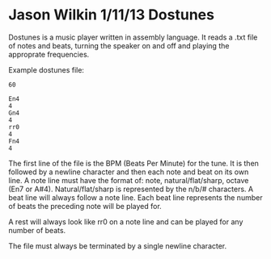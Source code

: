 Jason Wilkin
1/11/13
Dostunes
========

Dostunes is a music player written in assembly language. It reads a .txt file of notes and beats, turning the speaker on and off and playing the approprate frequencies.

Example dostunes file:

    60

    En4
    4
    Gn4
    4
    rr0
    4
    Fn4
    4

    

The first line of the file is the BPM (Beats Per Minute) for the tune. It is then followed by a newline character and then each note and beat on its own line. A note line must have the format of: note, natural/flat/sharp, octave (En7 or A#4). Natural/flat/sharp is represented by the n/b/# characters. A beat line will always follow a note line. Each beat line represents the number of beats the preceding note will be played for.

A rest will always look like rr0 on a note line and can be played for any number of beats.

The file must always be terminated by a single newline character.
